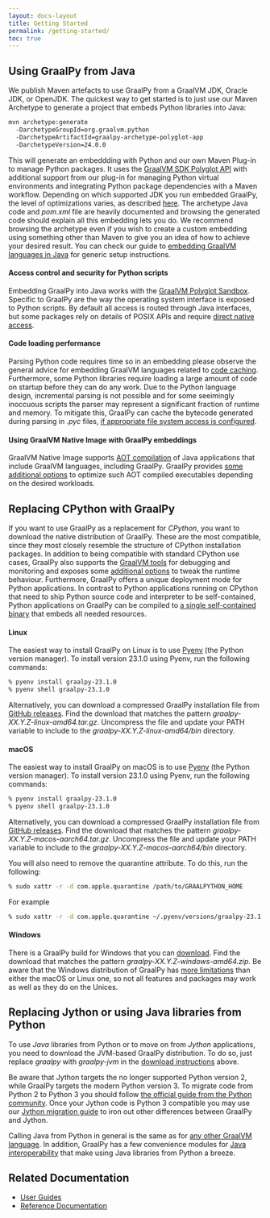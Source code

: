 ```yaml
---
layout: docs-layout
title: Getting Started
permalink: /getting-started/
toc: true
---
```


## Using GraalPy from Java

We publish Maven artefacts to use GraalPy from a GraalVM JDK, Oracle JDK, or OpenJDK.
The quickest way to get started is to just use our Maven Archetype to generate a project that embeds Python libraries into Java:

```bash
mvn archetype:generate
  -DarchetypeGroupId=org.graalvm.python
  -DarchetypeArtifactId=graalpy-archetype-polyglot-app
  -DarchetypeVersion=24.0.0
```

This will generate an embeddding with Python and our own Maven Plug-in to manage Python packages.
It uses the [GraalVM SDK Polyglot API](https://www.graalvm.org/sdk/javadoc/org/graalvm/polyglot/package-summary.html) with additional support from our plug-in for managing Python virtual environments and integrating Python package dependencies with a Maven workflow.
Depending on which supported JDK you run embedded GraalPy, the level of optimizations varies, as described [here](https://www.graalvm.org/latest/reference-manual/embed-languages/#runtime-optimization-support).
The archetype Java code and *pom.xml* file are heavily documented and browsing the generated code should explain all this embedding lets you do.
We recommend browsing the archetype even if you wish to create a custom embedding using something other than Maven to give you an idea of how to achieve your desired result.
You can check our guide to [embedding GraalVM languages in Java](https://www.graalvm.org/latest/reference-manual/embed-languages/) for generic setup instructions.

####  Access control and security for Python scripts

Embedding GraalPy into Java works with the [GraalVM Polyglot Sandbox](https://www.graalvm.org/latest/reference-manual/embed-languages/#controlling-access-to-host-functions).
Specific to GraalPy are the way the operating system interface is exposed to Python scripts.
By default all access is routed through Java interfaces, but some packages rely on details of POSIX APIs and require [direct native access](/reference/os_interfaces/).

####  Code loading performance

Parsing Python code requires time so in an embedding please observe the general advice for embedding GraalVM languages related to [code caching](https://www.graalvm.org/latest/reference-manual/embed-languages/#code-caching-across-multiple-contexts).
Furthermore, some Python libraries require loading a large amount of code on startup before they can do any work.
Due to the Python language design, incremental parsing is not possible and for some seeimingly inoccuous scripts the parser may represent a significant fraction of runtime and memory.
To mitigate this, GraalPy can cache the bytecode generated during parsing in *.pyc* files, [if appropriate file system access is configured](/reference/parser_details/).

####  Using GraalVM Native Image with GraalPy embeddings

GraalVM Native Image supports [AOT compilation](https://www.graalvm.org/latest/reference-manual/embed-languages/#build-native-executables-from-polyglot-applications) of Java applications that include GraalVM languages, including GraalPy.
GraalPy provides [some additional options](/reference/native-executables/) to optimize such AOT compiled executables depending on the desired workloads.

## Replacing CPython with GraalPy

If you want to use GraalPy as a replacement for *CPython*, you want to download the native distribution of GraalPy.
These are the most compatible, since they most closely resemble the structure of CPython installation packages.
In addition to being compatible with standard CPython use cases, GraalPy also supports the [GraalVM tools](/reference/tooling/) for debugging and monitoring and exposes some [additional options](/reference/options/) to tweak the runtime behaviour.
Furthermore, GraalPy offers a unique deployment mode for Python applications.
In contrast to Python applications running on CPython that need to ship Python source code and interpreter to be self-contained, Python applications on GraalPy can be compiled to [a single self-contained binary](/reference/standalone-applications/) that embeds all needed resources.

<a name="downloading"></a>
####  Linux
The easiest way to install GraalPy on Linux is to use [Pyenv](https://github.com/pyenv/pyenv) (the Python version manager).
To install version 23.1.0 using Pyenv, run the following commands:

```bash
% pyenv install graalpy-23.1.0
% pyenv shell graalpy-23.1.0
```

Alternatively, you can download a compressed GraalPy installation file from [GitHub releases](https://github.com/oracle/graalpython/releases).
Find the download that matches the pattern *graalpy-XX.Y.Z-linux-amd64.tar.gz*.
Uncompress the file and update your PATH variable to include to the *graalpy-XX.Y.Z-linux-amd64/bin* directory.

####  macOS
The easiest way to install GraalPy on macOS is to use [Pyenv](https://github.com/pyenv/pyenv) (the Python version manager).
To install version 23.1.0 using Pyenv, run the following commands:

```bash
% pyenv install graalpy-23.1.0
% pyenv shell graalpy-23.1.0
```

Alternatively, you can download a compressed GraalPy installation file from [GitHub releases](https://github.com/oracle/graalpython/releases).
Find the download that matches the pattern *graalpy-XX.Y.Z-macos-aarch64.tar.gz*.
Uncompress the file and update your PATH variable to include to the *graalpy-XX.Y.Z-macos-aarch64/bin* directory.

You will also need to remove the quarantine attribute.
To do this, run the following:

```bash
% sudo xattr -r -d com.apple.quarantine /path/to/GRAALPYTHON_HOME
```

For example

```bash
% sudo xattr -r -d com.apple.quarantine ~/.pyenv/versions/graalpy-23.1.0
```

####  Windows
There is a GraalPy build for Windows that you can [download](https://github.com/oracle/graalpython/releases/).
Find the download that matches the pattern *graalpy-XX.Y.Z-windows-amd64.zip*.
Be aware that the Windows distribution of GraalPy has [more limitations](/reference/windows_distribution/) than either the macOS or Linux one, so not all features and packages may work as well as they do on the Unices.

## Replacing Jython or using Java libraries from Python

To use *Java* libraries from Python or to move on from *Jython* applications, you need to download the JVM-based GraalPy distribution.
To do so, just replace *graalpy* with *graalpy-jvm* in the [download instructions](#downloading) above.

Be aware that Jython targets the no longer supported Python version 2, while GraalPy targets the modern Python version 3.
To migrate code from Python 2 to Python 3 you should follow [the official guide from the Python community](https://docs.python.org/3/howto/pyporting.html).
Once your Jython code is Python 3 compatible you may use our [Jython migration guide](/reference/jython/) to iron out other differences between GraalPy and Jython.

Calling Java from Python in general is the same as for [any other GraalVM language](/reference/interoperability/).
In addition, GraalPy has a few convenience modules for [Java interoperability](/reference/java_interoperability/) that make using Java libraries from Python a breeze.

## Related Documentation

* [User Guides](guides/Guides.md)
* [Reference Documentation](/reference/Reference.md)
